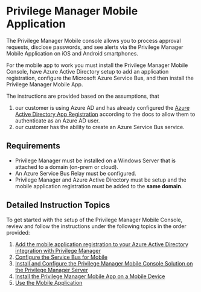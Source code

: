 [title]: # (Mobile App)
[tags]: # (mobile)
[priority]: # (15000)
# Privilege Manager Mobile Application

The Privilege Manager Mobile console allows you to process approval requests, disclose passwords, and see alerts via the Privilege Manager Mobile Application on iOS and Android smartphones.

For the mobile app to work you must install the Privilege Manager Mobile Console, have Azure Active Directory setup to add an application registration, configure the Microsoft Azure Service Bus, and then install the Privilege Manager Mobile App.

The instructions are provided based on the assumptions, that

1. our customer is using Azure AD and has already configured the [Azure Active Directory App Registration](../integration/active-directory\set-up-privilege-manager-azure-ad-integration.md) according to the docs to allow them to authenticate as an Azure AD user.
1. our customer has the ability to create an Azure Service Bus service.

## Requirements

* Privilege Manager must be installed on a Windows Server that is attached to a domain (on-prem or cloud).
* An Azure Service Bus Relay must be configured.
* Privilege Manager and Azure Active Directory must be setup and the mobile application registration must be added to the __same domain__.

## Detailed Instruction Topics

To get started with the setup of the Privilege Manager Mobile Console, review and follow the instructions under the following topics in the order provided:

1. [Add the mobile application registration to your Azure Active Directory integration with Privilege Manager](cfg-azure-ad.md)
1. [Configure the Service Bus for Mobile](cfg-service-bus-mobile.md)
1. [Install and Configure the Privilege Manager Mobile Console Solution on the Privilege Manager Server](cfg-console.md)
1. [Install the Privilege Manager Mobile App on a Mobile Device](install.md)
1. [Use the Mobile Application](use-mobile.md)
